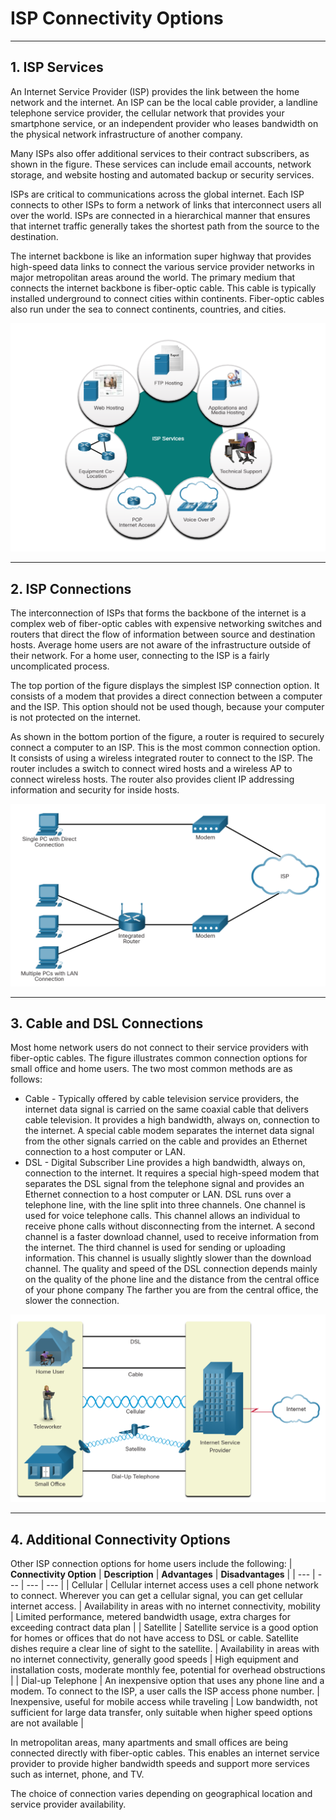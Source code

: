 # **ISP Connectivity Options**

---

## **1. ISP Services**

An Internet Service Provider (ISP) provides the link between the home network and the internet. An ISP can be the local cable provider, a landline telephone service provider, the cellular network that provides your smartphone service, or an independent provider who leases bandwidth on the physical network infrastructure of another company.

Many ISPs also offer additional services to their contract subscribers, as shown in the figure. These services can include email accounts, network storage, and website hosting and automated backup or security services.

ISPs are critical to communications across the global internet. Each ISP connects to other ISPs to form a network of links that interconnect users all over the world. ISPs are connected in a hierarchical manner that ensures that internet traffic generally takes the shortest path from the source to the destination.

The internet backbone is like an information super highway that provides high-speed data links to connect the various service provider networks in major metropolitan areas around the world. The primary medium that connects the internet backbone is fiber-optic cable. This cable is typically installed underground to connect cities within continents. Fiber-optic cables also run under the sea to connect continents, countries, and cities.

![PICTURE](./src/image4.png)

---

## **2. ISP Connections**

The interconnection of ISPs that forms the backbone of the internet is a complex web of fiber-optic cables with expensive networking switches and routers that direct the flow of information between source and destination hosts. Average home users are not aware of the infrastructure outside of their network. For a home user, connecting to the ISP is a fairly uncomplicated process.

The top portion of the figure displays the simplest ISP connection option. It consists of a modem that provides a direct connection between a computer and the ISP. This option should not be used though, because your computer is not protected on the internet.

As shown in the bottom portion of the figure, a router is required to securely connect a computer to an ISP. This is the most common connection option. It consists of using a wireless integrated router to connect to the ISP. The router includes a switch to connect wired hosts and a wireless AP to connect wireless hosts. The router also provides client IP addressing information and security for inside hosts.

![picture](./src/image5.png)

---

## **3. Cable and DSL Connections**

Most home network users do not connect to their service providers with fiber-optic cables. The figure illustrates common connection options for small office and home users. The two most common methods are as follows:

- Cable - Typically offered by cable television service providers, the internet data signal is carried on the same coaxial cable that delivers cable television. It provides a high bandwidth, always on, connection to the internet. A special cable modem separates the internet data signal from the other signals carried on the cable and provides an Ethernet connection to a host computer or LAN.
- DSL - Digital Subscriber Line provides a high bandwidth, always on, connection to the internet. It requires a special high-speed modem that separates the DSL signal from the telephone signal and provides an Ethernet connection to a host computer or LAN. DSL runs over a telephone line, with the line split into three channels. One channel is used for voice telephone calls. This channel allows an individual to receive phone calls without disconnecting from the internet. A second channel is a faster download channel, used to receive information from the internet. The third channel is used for sending or uploading information. This channel is usually slightly slower than the download channel. The quality and speed of the DSL connection depends mainly on the quality of the phone line and the distance from the central office of your phone company The farther you are from the central office, the slower the connection.

![picture](./src/image6.png)

---

## **4. Additional Connectivity Options**

Other ISP connection options for home users include the following:
| **Connectivity Option** | **Description** | **Advantages** | **Disadvantages** |
| --- | --- | --- | --- |
| Cellular | Cellular internet access uses a cell phone network to connect. Wherever you can get a cellular signal, you can get cellular internet access. | Availability in areas with no internet connectivity, mobility | Limited performance, metered bandwidth usage, extra charges for exceeding contract data plan |
| Satellite | Satellite service is a good option for homes or offices that do not have access to DSL or cable. Satellite dishes require a clear line of sight to the satellite. | Availability in areas with no internet connectivity, generally good speeds | High equipment and installation costs, moderate monthly fee, potential for overhead obstructions |
| Dial-up Telephone | An inexpensive option that uses any phone line and a modem. To connect to the ISP, a user calls the ISP access phone number. | Inexpensive, useful for mobile access while traveling | Low bandwidth, not sufficient for large data transfer, only suitable when higher speed options are not available |

In metropolitan areas, many apartments and small offices are being connected directly with fiber-optic cables. This enables an internet service provider to provide higher bandwidth speeds and support more services such as internet, phone, and TV.

The choice of connection varies depending on geographical location and service provider availability.